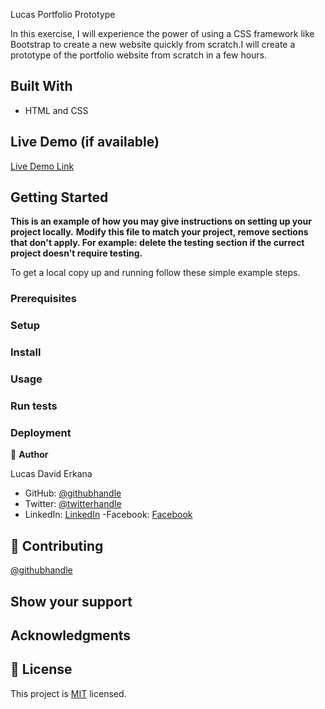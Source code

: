 
Lucas Portfolio Prototype

In this exercise, I will experience the power of using a CSS framework like Bootstrap to create a new website quickly from scratch.I will create a prototype of the portfolio website from scratch in a few hours.

## Built With
- HTML and CSS

## Live Demo (if available)

[Live Demo Link](https://livedemo.com)


## Getting Started

**This is an example of how you may give instructions on setting up your project locally.**
**Modify this file to match your project, remove sections that don't apply. For example: delete the testing section if the currect project doesn't require testing.**


To get a local copy up and running follow these simple example steps.

### Prerequisites

### Setup

### Install

### Usage

### Run tests

### Deployment

👤 **Author**

Lucas David Erkana
- GitHub: [@githubhandle](https://github.com/Lucash2022)
- Twitter: [@twitterhandle](https://twitter.com/@Lucas_David_22)
- LinkedIn: [LinkedIn](https://www.linkedin.com/in/lucas-erkana-b30a0b3b/)
-Facebook: [Facebook](https://www.facebook.com/) 


## 🤝 Contributing

[@githubhandle](https://github.com/Odongo006)

## Show your support


## Acknowledgments

## 📝 License

This project is [MIT](./LICENSE) licensed.
